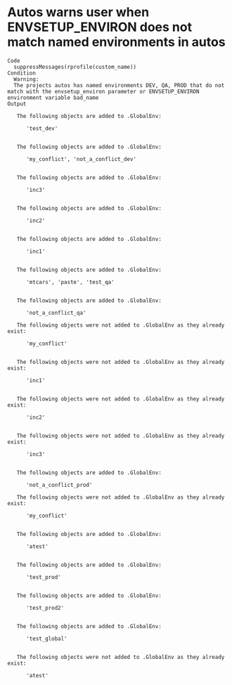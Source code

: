 # Autos warns user when ENVSETUP_ENVIRON does not match named environments in autos

    Code
      suppressMessages(rprofile(custom_name))
    Condition
      Warning:
      The projects autos has named environments DEV, QA, PROD that do not match with the envsetup_environ parameter or ENVSETUP_ENVIRON environment variable bad_name
    Output
      
       The following objects are added to .GlobalEnv:
      
          'test_dev'
      
      
       The following objects are added to .GlobalEnv:
      
          'my_conflict', 'not_a_conflict_dev'
      
      
       The following objects are added to .GlobalEnv:
      
          'inc3'
      
      
       The following objects are added to .GlobalEnv:
      
          'inc2'
      
      
       The following objects are added to .GlobalEnv:
      
          'inc1'
      
      
       The following objects are added to .GlobalEnv:
      
          'mtcars', 'paste', 'test_qa'
      
      
       The following objects are added to .GlobalEnv:
      
          'not_a_conflict_qa'
      
       The following objects were not added to .GlobalEnv as they already exist:
      
          'my_conflict'
      
      
       The following objects were not added to .GlobalEnv as they already exist:
      
          'inc1'
      
      
       The following objects were not added to .GlobalEnv as they already exist:
      
          'inc2'
      
      
       The following objects were not added to .GlobalEnv as they already exist:
      
          'inc3'
      
      
       The following objects are added to .GlobalEnv:
      
          'not_a_conflict_prod'
      
       The following objects were not added to .GlobalEnv as they already exist:
      
          'my_conflict'
      
      
       The following objects are added to .GlobalEnv:
      
          'atest'
      
      
       The following objects are added to .GlobalEnv:
      
          'test_prod'
      
      
       The following objects are added to .GlobalEnv:
      
          'test_prod2'
      
      
       The following objects are added to .GlobalEnv:
      
          'test_global'
      
      
       The following objects were not added to .GlobalEnv as they already exist:
      
          'atest'
      

